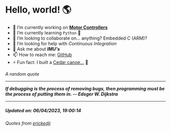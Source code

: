# Hello, world! 🌎


- 🔧 I’m currently working on [**Motor Controllers**](https://github.com/kyleRhess/MicroMotor)
- 🌱 I’m currently learning `Python` **🐍**
- 👯 I’m looking to collaborate on... anything? Embedded C (ARM)?
- 🤔 I’m looking for help with *Continuous Integration*
- 💬 Ask me about ***IMU's***
- 📫 How to reach me: [GitHub](https://github.com/kyleRhess)
- ⚡ Fun fact: I built a [Cedar canoe...](https://kylerhess.github.io/canoe.html) 🛶

_A random quote_
___
***If debugging is the process of removing bugs, then programming must be
the process of putting them in.
-- Edsger W. Dijkstra***
___
##### Updated on: 06/04/2023, 19:00:14
###### Quotes from [erickedji](https://gist.github.com/erickedji/68802)